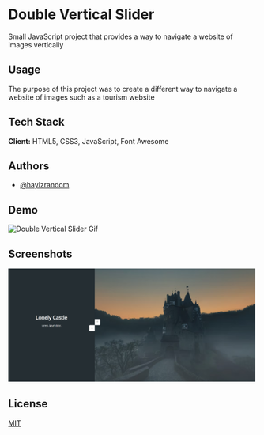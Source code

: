 # Double Vertical Slider

Small JavaScript project that provides a way to navigate a website of images
vertically

## Usage

The purpose of this project was to create a different way to navigate a website
of images such as a tourism website

## Tech Stack

**Client:** HTML5, CSS3, JavaScript, Font Awesome

## Authors

- [@haylzrandom](https://www.github.com/haylzrandom)

## Demo

<img src="../../assets/gifs/double-vertical-slider.gif" alt="Double Vertical Slider Gif" width="500"  />

## Screenshots

<img src="../../assets/screenshots/Double-Vertical-Slider.png" alt="Double Vertical Slider Screenshot" width="500" />

## License

[MIT](https://choosealicense.com/licenses/mit/)
